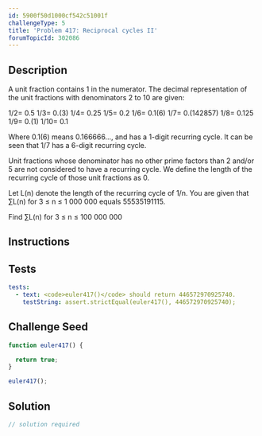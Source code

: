 ```yaml
---
id: 5900f50d1000cf542c51001f
challengeType: 5
title: 'Problem 417: Reciprocal cycles II'
forumTopicId: 302086
---
```


## Description

<section id='description'>

A unit fraction contains 1 in the numerator. The decimal representation of the unit fractions with denominators 2 to 10 are given:

1/2= 0.5 1/3= 0.(3) 1/4= 0.25 1/5= 0.2 1/6= 0.1(6) 1/7= 0.(142857) 1/8= 0.125 1/9= 0.(1) 1/10= 0.1

Where 0.1(6) means 0.166666..., and has a 1-digit recurring cycle. It can be seen that 1/7 has a 6-digit recurring cycle.

Unit fractions whose denominator has no other prime factors than 2 and/or 5 are not considered to have a recurring cycle. We define the length of the recurring cycle of those unit fractions as 0.

Let L(n) denote the length of the recurring cycle of 1/n. You are given that ∑L(n) for 3 ≤ n ≤ 1 000 000 equals 55535191115.

Find ∑L(n) for 3 ≤ n ≤ 100 000 000

</section>

## Instructions

<section id='instructions'>

</section>

## Tests

<section id='tests'>

```yml
tests:
  - text: <code>euler417()</code> should return 446572970925740.
    testString: assert.strictEqual(euler417(), 446572970925740);

```

</section>

## Challenge Seed

<section id='challengeSeed'>

<div id='js-seed'>

```js
function euler417() {

  return true;
}

euler417();
```

</div>

</section>

## Solution

<section id='solution'>

```js
// solution required
```

</section>
